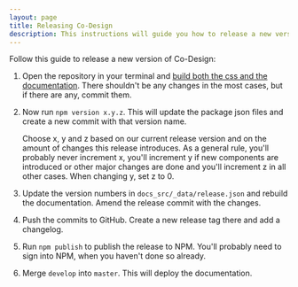```yaml
---
layout: page
title: Releasing Co-Design
description: This instructions will guide you how to release a new version Co-Design.
---
```


Follow this guide to release a new version of Co-Design:

1. Open the repository in your terminal and [build both the css and the documentation](/setup/improving). There shouldn't be any changes in the most cases, but if there are any, commit them.
2. Now run `npm version x.y.z`. This will update the package json files and create a new commit with that version name.

    Choose x, y and z based on our current release version and on the amount of changes this release introduces. As a general rule, you'll probably never increment x, you'll increment y if new components are introduced or other major changes are done and you'll increment z in all other cases. When changing y, set z to 0.

3. Update the version numbers in `docs_src/_data/release.json` and rebuild the documentation. Amend the release commit with the changes.

4. Push the commits to GitHub. Create a new release tag there and add a changelog.

5. Run `npm publish` to publish the release to NPM. You'll probably need to sign into NPM, when you haven't done so already.

6. Merge `develop` into `master`. This will deploy the documentation.